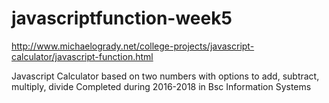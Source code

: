 # javascriptfunction-week5

http://www.michaelogrady.net/college-projects/javascript-calculator/javascript-function.html

Javascript Calculator based on two numbers with options to add, subtract, multiply, divide
Completed during 2016-2018 in Bsc Information Systems

